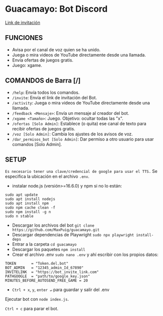 # Guacamayo: Bot Discord
[Link de invitación](https://bot.maxpuig.com)

## FUNCIONES
- Avisa por el canal de voz quien se ha unido.
- Juega o mira videos de YouTube directamente desde una llamada.
- Envía ofertas de juegos gratis.
- Juego: xgame.

## COMANDOS de Barra [/]
- `/help`: Envía todos los comandos.
- `/invite`: Envía el link de invitación del Bot.
- `/activity`: Juega o mira videos de YouTube directamente desde una llamada.
- `/feedback <Mensaje>`: Envía un mensaje al creador del bot.
- `/xgame <Tamaño>`: Juego. Objetivo: ocultar todas las "x".
- `/ofertas [Solo Admin]`: Establece (o quita) ese canal de texto para recibir ofertas de juegos gratis.
- `/voz [Solo Admin]`: Cambia los ajustes de los avisos de voz.
- `/dar_permisos_bot [Solo Admin]`: Dar permiso a otro usuario para usar comandos [Solo Admin].

## SETUP
```Es necesario tener una clave/credencial de google para usar el TTS.``` Se especifica la ubicación en el archivo `.env`. 
- instalar node.js (versión>=16.6.0) y npm si no lo están:
```
sudo apt update
sudo apt install nodejs
sudo apt install npm
sudo npm cache clean -f
sudo npm install -g n
sudo n stable
```
- Descargar los archivos del bot ```git clone https://github.com/MaxPuig/guacamayo.git```
- Descargar dependencias de Playwright ```sudo npx playwright install-deps```
- Entrar a la carpeta ```cd guacamayo```
- Descargar los paquetes ```npm install```
- Crear el archivo .env ```sudo nano .env``` y ahí escribir con los propios datos:
```
TOKEN       = "Token.del.bot"
BOT_ADMIN   = "12345_admin_Id_67890"
INVITELINK  = "https://bot_invite_link.com"
PATHGOOGLE  = "path/to/google_key.json"
MINUTES_BEFORE_AUTOSEND_FREE_GAME = 20
```
- ```Ctrl + x```, ```y```, ```enter ↵``` para guardar y salir del .env

Ejecutar bot con ```node index.js```. 

```Ctrl + c``` para parar el bot.